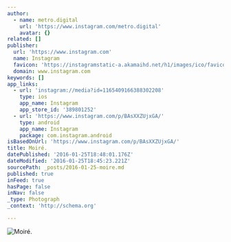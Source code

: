 ```yaml
---
author:
  - name: metro.digital
    url: 'https://www.instagram.com/metro.digital'
    avatar: {}
related: []
publisher:
  url: 'https://www.instagram.com'
  name: Instagram
  favicon: 'https://instagramstatic-a.akamaihd.net/h1/images/ico/favicon.ico/7cdab0872b15.ico'
  domain: www.instagram.com
keywords: []
app_links:
  - url: 'instagram://media?id=1165409166388302208'
    type: ios
    app_name: Instagram
    app_store_id: '389801252'
  - url: 'https://www.instagram.com/p/BAsXXZUjxGA/'
    type: android
    app_name: Instagram
    package: com.instagram.android
isBasedOnUrl: 'https://www.instagram.com/p/BAsXXZUjxGA/'
title: Moiré.
datePublished: '2016-01-25T18:48:01.176Z'
dateModified: '2016-01-25T18:45:23.221Z'
sourcePath: _posts/2016-01-25-moire.md
published: true
inFeed: true
hasPage: false
inNav: false
_type: Photograph
_context: 'http://schema.org'

---
```

![Moiré&period;](https://scontent.cdninstagram.com/hphotos-xft1/t51.2885-15/sh0.08/e35/p640x640/10666220_942489739178247_1306757692_n.jpg)